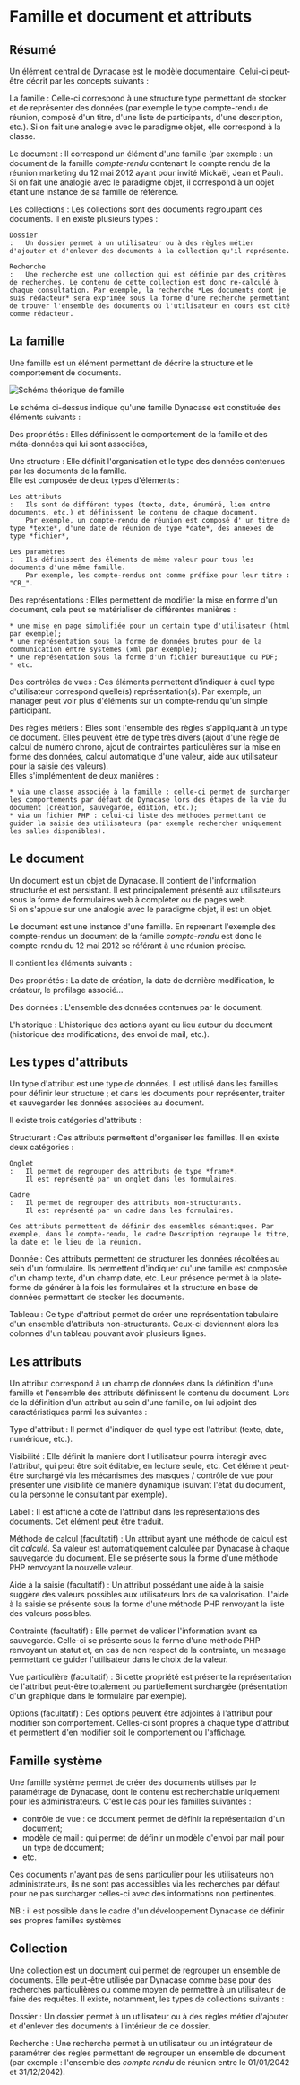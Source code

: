 # Famille et document et attributs

## Résumé

Un élément central de Dynacase est le modèle documentaire. Celui-ci peut-être décrit par les concepts suivants :

La famille
:   Celle-ci correspond à une structure type permettant de stocker et de représenter des données (par exemple le type compte-rendu de réunion, composé d'un titre, d'une liste de participants, d'une description, etc.). Si on fait une analogie avec le paradigme objet, elle correspond à la classe.

Le document
:   Il correspond un élément d'une famille (par exemple : un document de la famille *compte-rendu* contenant le compte rendu de la réunion marketing du 12 mai 2012 ayant pour invité Mickaël, Jean et Paul). Si on fait une analogie avec le paradigme objet, il correspond à un objet étant une instance de sa famille de référence.

Les collections
:   Les collections sont des documents regroupant des documents. Il en existe plusieurs types :
    
    Dossier
    :   Un dossier permet à un utilisateur ou à des règles métier d'ajouter et d'enlever des documents à la collection qu'il représente.
    
    Recherche
    :   Une recherche est une collection qui est définie par des critères de recherches. Le contenu de cette collection est donc re-calculé à chaque consultation. Par exemple, la recherche *Les documents dont je suis rédacteur* sera exprimée sous la forme d'une recherche permettant de trouver l'ensemble des documents où l'utilisateur en cours est cité comme rédacteur.

## La famille

Une famille est un élément permettant de décrire la structure et le comportement de documents. 

![ Schéma théorique de famille ](famille.png "Schéma théorique de famille")

Le schéma ci-dessus indique qu'une famille Dynacase est constituée des éléments suivants :

Des propriétés
:   Elles définissent le comportement de la famille et des méta-données qui lui sont associées,

Une structure
:   Elle définit l'organisation et le type des données contenues par les documents de la famille.  
    Elle est composée de deux types d'éléments :
    
    Les attributs
    :   Ils sont de différent types (texte, date, énuméré, lien entre documents, etc.) et définissent le contenu de chaque document.  
        Par exemple, un compte-rendu de réunion est composé d' un titre de type *texte*, d'une date de réunion de type *date*, des annexes de type *fichier*,
    
    Les paramètres
    :   Ils définissent des éléments de même valeur pour tous les documents d'une même famille.  
        Par exemple, les compte-rendus ont comme préfixe pour leur titre : "CR_".

Des représentations
:   Elles permettent de modifier la mise en forme d'un document, cela peut se matérialiser de différentes manières :
    
    * une mise en page simplifiée pour un certain type d'utilisateur (html par exemple);
    * une représentation sous la forme de données brutes pour de la communication entre systèmes (xml par exemple);
    * une représentation sous la forme d'un fichier bureautique ou PDF;
    * etc.

Des contrôles de vues
:   Ces éléments permettent d'indiquer à quel type d'utilisateur correspond quelle(s) représentation(s).
    Par exemple, un manager peut voir plus d'éléments sur un compte-rendu qu'un simple participant.

Des règles métiers
:   Elles sont l'ensemble des règles s'appliquant à un type de document. Elles peuvent être de type très divers (ajout d'une règle de calcul de numéro chrono, ajout de contraintes particulières sur la mise en forme des données, calcul automatique d'une valeur, aide aux utilisateur pour la saisie des valeurs).  
    Elles s'implémentent de deux manières :
    
    * via une classe associée à la famille : celle-ci permet de surcharger les comportements par défaut de Dynacase lors des étapes de la vie du document (création, sauvegarde, édition, etc.);
    * via un fichier PHP : celui-ci liste des méthodes permettant de guider la saisie des utilisateurs (par exemple rechercher uniquement les salles disponibles).

## Le document

Un document est un objet de Dynacase. Il contient de l'information structurée et est persistant. Il est principalement présenté aux utilisateurs sous la forme de formulaires web à compléter ou de pages web.  
Si on s'appuie sur une analogie avec le paradigme objet, il est un objet.

Le document est une instance d'une famille. En reprenant l'exemple des compte-rendus un document de la famille *compte-rendu* est donc le compte-rendu du 12 mai 2012 se référant à une réunion précise.

Il contient les éléments suivants :

Des propriétés
:   La date de création, la date de dernière modification, le créateur, le profilage associé…

Des données
:   L'ensemble des données contenues par le document.

L'historique
:   L'historique des actions ayant eu lieu autour du document (historique des modifications, des envoi de mail, etc.).

## Les types d'attributs

Un type d'attribut est une type de données. Il est utilisé dans les familles pour définir leur structure ; et dans les documents pour représenter, traiter et sauvegarder les données associées au document.

Il existe trois catégories d'attributs :

Structurant
:   Ces attributs permettent d'organiser les familles. Il en existe deux catégories :
    
    Onglet
    :   Il permet de regrouper des attributs de type *frame*.  
        Il est représenté par un onglet dans les formulaires.
    
    Cadre
    :   Il permet de regrouper des attributs non-structurants.  
        Il est représenté par un cadre dans les formulaires.
    
    Ces attributs permettent de définir des ensembles sémantiques. Par exemple, dans le compte-rendu, le cadre Description regroupe le titre, la date et le lieu de la réunion.

Donnée
:   Ces attributs permettent de structurer les données récoltées au sein d'un formulaire. Ils permettent d'indiquer qu'une famille est composée d'un champ texte, d'un champ date, etc. Leur présence permet à la plate-forme de générer à la fois les formulaires et la structure en base de données permettant de stocker les documents.

Tableau
:   Ce type d'attribut permet de créer une représentation tabulaire d'un ensemble d'attributs non-structurants. Ceux-ci deviennent alors les colonnes d'un tableau pouvant avoir plusieurs lignes.

## Les attributs

Un attribut correspond à un champ de données dans la définition d'une famille et l'ensemble des attributs définissent le contenu du document. Lors de la définition d'un attribut au sein d'une famille, on lui adjoint des caractéristiques parmi les suivantes :

Type d'attribut
:   Il permet d'indiquer de quel type est l'attribut (texte, date, numérique, etc.).

Visibilité
:   Elle définit la manière dont l'utilisateur pourra interagir avec l'attribut, qui peut être soit éditable, en lecture seule, etc. Cet élément peut-être surchargé via les mécanismes des masques / contrôle de vue pour présenter une visibilité de manière dynamique (suivant l'état du document, ou la personne le consultant par exemple).

Label
:   Il est affiché à côté de l'attribut dans les représentations des documents. Cet élément peut être traduit.

Méthode de calcul (facultatif)
:   Un attribut ayant une méthode de calcul est dit *calculé*. Sa valeur est automatiquement calculée par Dynacase à chaque sauvegarde du document. Elle se présente sous la forme d'une méthode PHP renvoyant la nouvelle valeur.

Aide à la saisie (facultatif)
:   Un attribut possédant une aide à la saisie suggère des valeurs possibles aux utilisateurs lors de sa valorisation. L'aide à la saisie se présente sous la forme d'une méthode PHP renvoyant la liste des valeurs possibles.

Contrainte (facultatif)
:   Elle permet de valider l'information avant sa sauvegarde. Celle-ci se présente sous la forme d'une méthode PHP renvoyant un statut et, en cas de non respect de la contrainte, un message permettant de guider l'utilisateur dans le choix de la valeur.

Vue particulière (facultatif)
:   Si cette propriété est présente la représentation de l'attribut peut-être totalement ou partiellement surchargée (présentation d'un graphique dans le formulaire par exemple).

Options (facultatif)
:   Des options peuvent être adjointes à l'attribut pour modifier son comportement. Celles-ci sont propres à chaque type d'attribut et permettent d'en modifier soit le comportement ou l'affichage.

## Famille système

Une famille système permet de créer des documents utilisés par le paramétrage de Dynacase, dont le contenu est recherchable uniquement pour les administrateurs. C'est le cas pour les familles suivantes :

* contrôle de vue : ce document permet de définir la représentation d'un document;
* modèle de mail : qui permet de définir un modèle d'envoi par mail pour un type de document;
* etc.

Ces documents n'ayant pas de sens particulier pour les utilisateurs non administrateurs, ils ne sont pas accessibles via les recherches par défaut pour ne pas surcharger celles-ci avec des informations non pertinentes.

NB : il est possible dans le cadre d'un développement Dynacase de définir ses propres familles systèmes

## Collection

Une collection est un document qui permet de regrouper un ensemble de documents. Elle peut-être utilisée par Dynacase comme base pour des recherches particulières ou comme moyen de permettre à un utilisateur de faire des requêtes. Il existe, notamment, les types de collections suivants :

Dossier
:   Un dossier permet à un utilisateur ou à des règles métier d'ajouter et d'enlever des documents à l'intérieur de ce dossier.

Recherche
:   Une recherche permet à un utilisateur ou un intégrateur de paramétrer des règles permettant de regrouper un ensemble de document (par exemple : l'ensemble des *compte rendu* de réunion entre le 01/01/2042 et 31/12/2042).